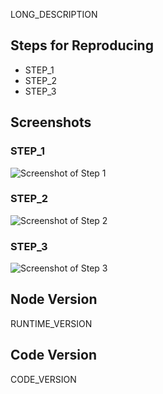 LONG_DESCRIPTION

## Steps for Reproducing

- STEP_1
- STEP_2
- STEP_3

## Screenshots

### STEP_1

![Screenshot of Step 1](url/to/screenshot)

### STEP_2

![Screenshot of Step 2](url/to/screenshot)

### STEP_3

![Screenshot of Step 3](url/to/screenshot)

## Node Version

RUNTIME_VERSION

## Code Version

CODE_VERSION

